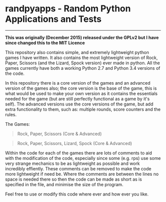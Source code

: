 # randpyapps - Random Python Applications and Tests

---

**This was originally (December 2015) released under the GPLv2 but I have since changed this to the MIT Licence**

This repository also contains simple, and extremely lightweight python games I have written. It also contains the most lightweight version of Rock, Paper, Scissors (and the Lizard, Spock version) ever made in python. All the games currently have both a working Python 2.7 and Python 3.4 versions of the code.

In this repository there is a core version of the games and an advanced version of the games also; the core version is the base of the game, this is what would be used to make your own version as it contains the essentials needed for the game (but are still perfectly functional as a game by it's self). The advanced versions use the core versions of the game, but add extra functionality to them, such as: multiple rounds, score counters and the rules.

The Games:
>Rock, Paper, Scissors (Core & Advanced)

>Rock, Paper, Scissors, Lizard, Spock (Core & Advanced)

Within the code for each of the games there are lots of comments to aid with the modification of the code, especially since some (e.g. rps) use some very strange mechanics to be as lightweight as possible and  work incredibly effiently. These comments can be removed to make the code more lightweight if need be. Where the comments are between the lines no space is needed there so then the code can be made as short as is specified in the file, and minimise the size of the program.

Feel free to use or modify this code where ever and how ever you like.
